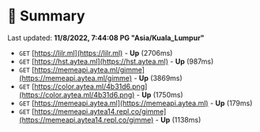 # 📖 Summary
Last updated: **11/8/2022, 7:44:08 PG "Asia/Kuala_Lumpur"**

- `GET` [https://lilr.ml](https://lilr.ml) - **Up** (2706ms)
- `GET` [https://hst.aytea.ml](https://hst.aytea.ml) - **Up** (987ms)
- `GET` [https://memeapi.aytea.ml/gimme](https://memeapi.aytea.ml/gimme) - **Up** (3869ms)
- `GET` [https://color.aytea.ml/4b31d6.png](https://color.aytea.ml/4b31d6.png) - **Up** (1750ms)
- `GET` [https://memeapi.aytea.ml](https://memeapi.aytea.ml) - **Up** (179ms)
- `GET` [https://memeapi.aytea14.repl.co/gimme](https://memeapi.aytea14.repl.co/gimme) - **Up** (1138ms)
